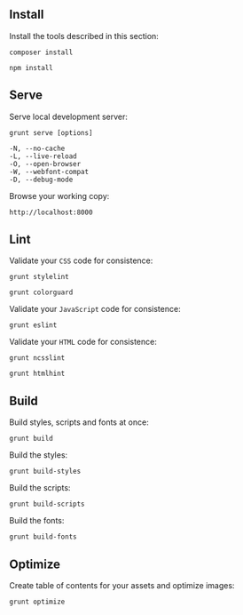 Install
-------

Install the tools described in this section:

```
composer install
```

```
npm install
```


Serve
-----

Serve local development server:

```
grunt serve [options]

-N, --no-cache
-L, --live-reload
-O, --open-browser
-W, --webfont-compat
-D, --debug-mode
```

Browse your working copy:

```
http://localhost:8000
```


Lint
----

Validate your `CSS` code for consistence:

```
grunt stylelint
```

```
grunt colorguard
```

Validate your `JavaScript` code for consistence:

```
grunt eslint
```

Validate your `HTML` code for consistence:

```
grunt ncsslint
```

```
grunt htmlhint
```


Build
-----

Build styles, scripts and fonts at once:

```
grunt build
```

Build the styles:

```
grunt build-styles
```

Build the scripts:

```
grunt build-scripts
```

Build the fonts:

```
grunt build-fonts
```


Optimize
--------

Create table of contents for your assets and optimize images:

```
grunt optimize
```
